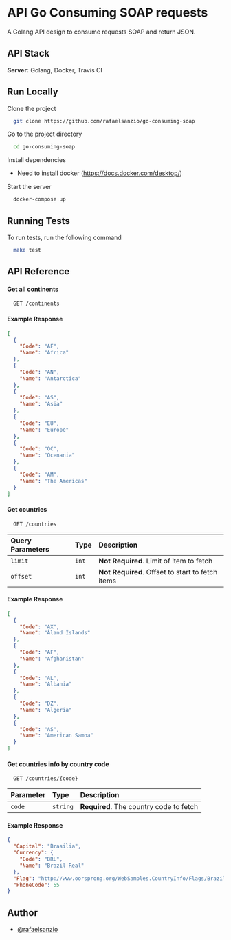 # API Go Consuming SOAP requests

A Golang API design to consume requests SOAP and return JSON.

## API Stack

**Server:** Golang, Docker, Travis CI

## Run Locally

Clone the project

```bash
  git clone https://github.com/rafaelsanzio/go-consuming-soap
```

Go to the project directory

```bash
  cd go-consuming-soap
```

Install dependencies

- Need to install docker (https://docs.docker.com/desktop/)

Start the server

```bash
  docker-compose up
```

## Running Tests

To run tests, run the following command

```bash
  make test
```

## API Reference

#### Get all continents

```http
  GET /continents
```

#### Example Response

```json
[
  {
    "Code": "AF",
    "Name": "Africa"
  },
  {
    "Code": "AN",
    "Name": "Antarctica"
  },
  {
    "Code": "AS",
    "Name": "Asia"
  },
  {
    "Code": "EU",
    "Name": "Europe"
  },
  {
    "Code": "OC",
    "Name": "Ocenania"
  },
  {
    "Code": "AM",
    "Name": "The Americas"
  }
]
```

#### Get countries

```http
  GET /countries
```

| Query Parameters | Type  | Description                                      |
| :--------------- | :---- | :----------------------------------------------- |
| `limit`          | `int` | **Not Required**. Limit of item to fetch         |
| `offset`         | `int` | **Not Required**. Offset to start to fetch items |

#### Example Response

```json
[
  {
    "Code": "AX",
    "Name": "Åland Islands"
  },
  {
    "Code": "AF",
    "Name": "Afghanistan"
  },
  {
    "Code": "AL",
    "Name": "Albania"
  },
  {
    "Code": "DZ",
    "Name": "Algeria"
  },
  {
    "Code": "AS",
    "Name": "American Samoa"
  }
]
```

#### Get countries info by country code

```http
  GET /countries/{code}
```

| Parameter | Type     | Description                             |
| :-------- | :------- | :-------------------------------------- |
| `code`    | `string` | **Required**. The country code to fetch |

#### Example Response

```json
{
  "Capital": "Brasilia",
  "Currency": {
    "Code": "BRL",
    "Name": "Brazil Real"
  },
  "Flag": "http://www.oorsprong.org/WebSamples.CountryInfo/Flags/Brazil.jpg",
  "PhoneCode": 55
}
```

## Author

- [@rafaelsanzio](https://www.github.com/rafaelsanzio)
